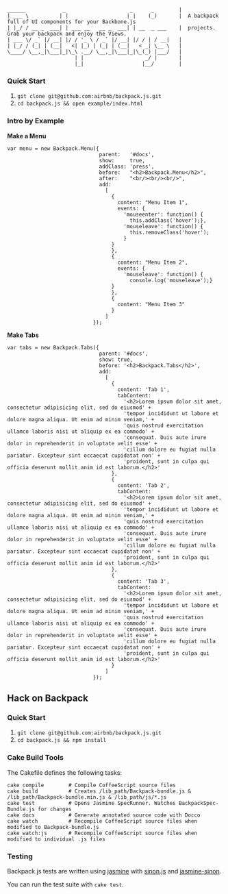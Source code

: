     ______            _                     _      _        |
    | ___ \          | |                   | |    (_)       |  A backpack full of UI components for your Backbone.js
    | |_/ / __ _  ___| | ___ __   __ _  ___| | __  _ ___    |  projects. Grab your backpack and enjoy the Views. 
    | ___ \/ _` |/ __| |/ / '_ \ / _` |/ __| |/ / | / __|   |
    | |_/ / (_| | (__|   <| |_) | (_| | (__|   < _| \__ \   |
    \____/ \__,_|\___|_|\_\ .__/ \__,_|\___|_|\_(_) |___/   |
                          | |                    _/ |       |
                          |_|                   |__/        |


### Quick Start

1. `git clone git@github.com:airbnb/backpack.js.git`
1. `cd backpack.js && open example/index.html`

### Intro by Example

**Make a Menu**

    var menu = new Backpack.Menu({ 
                                  parent:   '#docs',
                                  show:     true,
                                  addClass: 'press',
                                  before:   "<h2>Backpack.Menu</h2>",
                                  after:    "<br/><br/><br/>",
                                  add: 
                                    [
                                      {
                                        content: "Menu Item 1", 
                                        events: { 
                                          'mouseenter': function() {
                                            this.addClass('hover');},
                                          'mouseleave': function() {
                                            this.removeClass('hover');
                                          } 
                                      }
                                      }, 
                                      {
                                        content: "Menu Item 2",
                                        events: {
                                          'mouseleave': function() {
                                            console.log('mouseleave');}
                                      }                        
                                      },
                                      {
                                        content: "Menu Item 3"            
                                      }
                                    ]
                                });

**Make Tabs**

    var tabs = new Backpack.Tabs({
                                  parent: '#docs',
                                  show: true,
                                  before: '<h2>Backpack.Tabs</h2>',
                                  add: 
                                    [
                                      {
                                        content: 'Tab 1',
                                        tabContent: 
                                          '<h2>Lorem ipsum dolor sit amet, consectetur adipisicing elit, sed do eiusmod' +
                                          'tempor incididunt ut labore et dolore magna aliqua. Ut enim ad minim veniam,' +
                                          'quis nostrud exercitation ullamco laboris nisi ut aliquip ex ea commodo' +
                                          'consequat. Duis aute irure dolor in reprehenderit in voluptate velit esse' +
                                          'cillum dolore eu fugiat nulla pariatur. Excepteur sint occaecat cupidatat non' +
                                          'proident, sunt in culpa qui officia deserunt mollit anim id est laborum.</h2>'
                                      },
                                      {
                                        content: 'Tab 2',
                                        tabContent: 
                                          '<h2>Lorem ipsum dolor sit amet, consectetur adipisicing elit, sed do eiusmod' +
                                          'tempor incididunt ut labore et dolore magna aliqua. Ut enim ad minim veniam,' +
                                          'quis nostrud exercitation ullamco laboris nisi ut aliquip ex ea commodo' +
                                          'consequat. Duis aute irure dolor in reprehenderit in voluptate velit esse' +
                                          'cillum dolore eu fugiat nulla pariatur. Excepteur sint occaecat cupidatat non' +
                                          'proident, sunt in culpa qui officia deserunt mollit anim id est laborum.</h2>'
                                      },
                                      {
                                        content: 'Tab 3',
                                        tabContent: 
                                          '<h2>Lorem ipsum dolor sit amet, consectetur adipisicing elit, sed do eiusmod' +
                                          'tempor incididunt ut labore et dolore magna aliqua. Ut enim ad minim veniam,' +
                                          'quis nostrud exercitation ullamco laboris nisi ut aliquip ex ea commodo' +
                                          'consequat. Duis aute irure dolor in reprehenderit in voluptate velit esse' +
                                          'cillum dolore eu fugiat nulla pariatur. Excepteur sint occaecat cupidatat non' +
                                          'proident, sunt in culpa qui officia deserunt mollit anim id est laborum.</h2>'
                                      }
                                    ]
                                });


## Hack on Backpack

### Quick Start

1. `git clone git@github.com:airbnb/backpack.js.git`
1. `cd backpack.js && npm install`

### Cake Build Tools

The Cakefile defines the following tasks:

    cake compile        # Compile CoffeeScript source files
    cake build          # Creates /lib_path/Backpack-bundle.js & /lib_path/Backpack-bundle.min.js & /lib_path/js/*.js
    cake test           # Opens Jasmine SpecRunner. Watches BackpackSpec-Bundle.js for changes
    cake docs           # Generate annotated source code with Docco
    cake watch          # Recompile CoffeeScript source files when modified to Backpack-bundle.js
    cake watch:js       # Recompile CoffeeScript source files when modified to individual .js files

### Testing

Backpack.js tests are written using [jasmine](http://pivotal.github.com/jasmine/) with [sinon.js](https://github.com/cjohansen/Sinon.JS) and [jasmine-sinon](https://github.com/froots/jasmine-sinon).

You can run the test suite with `cake test`.